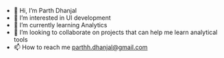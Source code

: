 - 👋 Hi, I’m Parth Dhanjal
- 👀 I’m interested in UI development
- 🌱 I’m currently learning Analytics
- 💞️ I’m looking to collaborate on projects that can help me learn analytical tools
- 📫 How to reach me parthh.dhanjal@gmail.com

<!---
parthdhanjal/parthdhanjal is a ✨ special ✨ repository because its `README.md` (this file) appears on your GitHub profile.
You can click the Preview link to take a look at your changes.
--->
